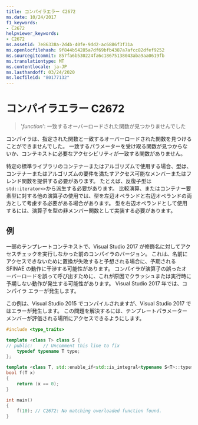 ```yaml
---
title: コンパイラエラー C2672
ms.date: 10/24/2017
f1_keywords:
- C2672
helpviewer_keywords:
- C2672
ms.assetid: 7e86338a-2d4b-40fe-9dd2-ac6886f3f31a
ms.openlocfilehash: 9f844b54285a7df69bfb4387a7afcc82dfef9252
ms.sourcegitcommit: 857fa6b530224fa6c18675138043aba9aa0619fb
ms.translationtype: MT
ms.contentlocale: ja-JP
ms.lasthandoff: 03/24/2020
ms.locfileid: "80177132"
---
```

# <a name="compiler-error-c2672"></a>コンパイラエラー C2672

> '*function*': 一致するオーバーロードされた関数が見つかりませんでした

コンパイラは、指定された関数と一致するオーバーロードされた関数を見つけることができませんでした。 一致するパラメーターを受け取る関数が見つからないか、コンテキストに必要なアクセシビリティが一致する関数がありません。

特定の標準ライブラリのコンテナーまたはアルゴリズムで使用する場合、型は、コンテナーまたはアルゴリズムの要件を満たすアクセス可能なメンバーまたはフレンド関数を提供する必要があります。 たとえば、反復子型は `std::iterator<>`から派生する必要があります。 比較演算、またはコンテナー要素型に対する他の演算子の使用では、型を左辺オペランドと右辺オペランドの両方として考慮する必要がある場合があります。 型を右辺オペランドとして使用するには、演算子を型の非メンバー関数として実装する必要があります。

## <a name="example"></a>例

一部のテンプレートコンテキストで、Visual Studio 2017 が修飾名に対してアクセスチェックを実行しなかった前のコンパイラのバージョン。 これは、名前にアクセスできないために置換が失敗すると予想される場合に、予期される SFINAE の動作に干渉する可能性があります。 コンパイラが演算子の誤ったオーバーロードを誤って呼び出すために、これが原因でクラッシュまたは実行時に予期しない動作が発生する可能性があります。 Visual Studio 2017 年では、コンパイラ エラーが発生します。

この例は、Visual Studio 2015 でコンパイルされますが、Visual Studio 2017 ではエラーが発生します。 この問題を解決するには、テンプレートパラメーターメンバーが評価される場所にアクセスできるようにします。

```cpp
#include <type_traits>

template <class T> class S {
// public:    // Uncomment this line to fix
    typedef typename T type;
};

template <class T, std::enable_if<std::is_integral<typename S<T>::type>::value, T> * = 0>
bool f(T x)
{
    return (x == 0);
}

int main()
{
    f(10); // C2672: No matching overloaded function found.
}
```
